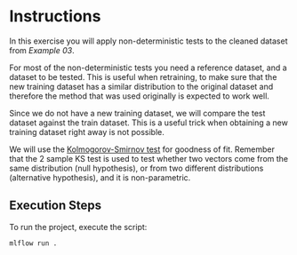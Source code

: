 # Instructions
In this exercise you will apply non-deterministic tests to the cleaned dataset from *Example 03*.

For most of the non-deterministic tests you need a reference dataset, and a dataset to be tested.
This is useful when retraining, to make sure that the new training dataset has a similar
distribution to the original dataset and therefore the method that was used originally is expected
to work well.

Since we do not have a new training dataset, we will compare the test dataset against the train
dataset. This is a useful trick when obtaining a new training dataset right away is not possible.

We will use the [Kolmogorov-Smirnov test](https://docs.scipy.org/doc/scipy/reference/generated/scipy.stats.ks_2samp.html) for goodness of fit. Remember that the 2 sample KS test is used to test whether two vectors come from the same
distribution (null hypothesis), or from two different distributions (alternative hypothesis),
and it is non-parametric.

## Execution Steps

To run the project, execute the script:

```bash
mlflow run .
```


